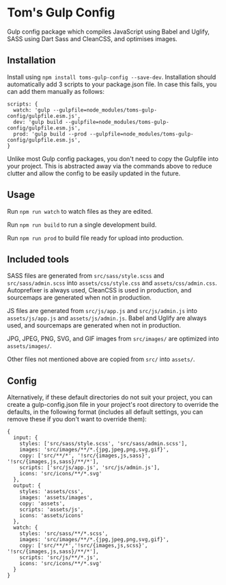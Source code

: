# Tom's Gulp Config

Gulp config package which compiles JavaScript using Babel and Uglify, SASS using Dart Sass and CleanCSS, and optimises images.

## Installation

Install using `npm install toms-gulp-config --save-dev`. Installation should automatically add 3 scripts to your package.json file. In case this fails, you can add them manually as follows:

```
scripts: {
  watch: 'gulp --gulpfile=node_modules/toms-gulp-config/gulpfile.esm.js',
  dev: 'gulp build --gulpfile=node_modules/toms-gulp-config/gulpfile.esm.js',
  prod: 'gulp build --prod --gulpfile=node_modules/toms-gulp-config/gulpfile.esm.js',
}
```

Unlike most Gulp config packages, you don't need to copy the Gulpfile into your project. This is abstracted away via the commands above to reduce clutter and allow the config to be easily updated in the future.

## Usage

Run `npm run watch` to watch files as they are edited.

Run `npm run build` to run a single development build.

Run `npm run prod` to build file ready for upload into production.

## Included tools

SASS files are generated from `src/sass/style.scss` and `src/sass/admin.scss` into `assets/css/style.css` and `assets/css/admin.css`. Autoprefixer is always used, CleanCSS is used in production, and sourcemaps are generated when not in production.

JS files are generated from `src/js/app.js` and `src/js/admin.js` into `assets/js/app.js` and `assets/js/admin.js`. Babel and Uglify are always used, and sourcemaps are generated when not in production.

JPG, JPEG, PNG, SVG, and GIF images from `src/images/` are optimized into `assets/images/`.

Other files not mentioned above are copied from `src/` into `assets/`.

## Config

Alternatively, if these default directories do not suit your project, you can create a gulp-config.json file in your project's root directory to override the defaults, in the following format (includes all default settings, you can remove these if you don't want to override them):

```
{
  input: {
    styles: ['src/sass/style.scss', 'src/sass/admin.scss'],
    images: 'src/images/**/*.{jpg,jpeg,png,svg,gif}',
    copy: ['src/**/*', '!src/{images,js,sass}', '!src/{images,js,sass}/**/*'],
    scripts: ['src/js/app.js', 'src/js/admin.js'],
    icons: 'src/icons/**/*.svg'
  },
  output: {
    styles: 'assets/css',
    images: 'assets/images',
    copy: 'assets',
    scripts: 'assets/js',
    icons: 'assets/icons'
  },
  watch: {
    styles: 'src/sass/**/*.scss',
    images: 'src/images/**/*.{jpg,jpeg,png,svg,gif}',
    copy: ['src/**/*','!src/{images,js,scss}', '!src/{images,js,sass}/**/*'],
    scripts: 'src/js/**/*.js',
    icons: 'src/icons/**/*.svg'
  }
}
```
